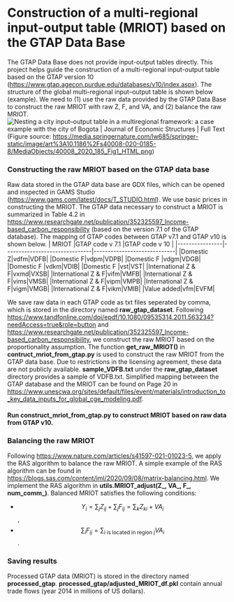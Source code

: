 # Construction of a multi-regional input-output table (MRIOT) based on the GTAP Data Base

The GTAP Data Base does not provide input-output tables directly. This project helps guide the construction of a multi-regional input-output table based on the GTAP version 10 (https://www.gtap.agecon.purdue.edu/databases/v10/index.aspx).  The structure of the global multi-regional input–output table is shown below (example). We need to (1) use the raw data provided by the GTAP Data Base to construct the raw MRIOT with raw Z, F, and VA, and (2) balance the raw MRIOT. 
![Nesting a city input–output table in a multiregional framework: a case  example with the city of Bogota | Journal of Economic Structures | Full Text](https://media.springernature.com/lw685/springer-static/image/art%3A10.1186%2Fs40008-020-0185-8/MediaObjects/40008_2020_185_Fig1_HTML.png)
(Figure source: https://media.springernature.com/lw685/springer-static/image/art%3A10.1186%2Fs40008-020-0185-8/MediaObjects/40008_2020_185_Fig1_HTML.png)

### Constructing the raw MRIOT based on the GTAP data base
Raw data stored in the GTAP data base are GDX files, which can be opened and inspected in GAMS Studio (https://www.gams.com/latest/docs/T_STUDIO.html). We use basic prices in constructing the MRIOT. The GTAP data necessary to construct a MRIOT is summarized in Table 4.2 in https://www.researchgate.net/publication/352325597_Income-based_carbon_responsibility (based on the version 7.1 of the GTAP database). The mapping of GTAP codes between GTAP v7.1 and GTAP v10 is shown below.
|    MRIOT   |GTAP code v 7.1    |GTAP code v 10   |
|----------------|-------------------------------|-----------------------------|
|Domestic Z|vdfm|VDFB|
|Domestic F|vdpm|VDPB|
|Domestic F |vdgm|VDGB|
|Domestic F |vdkm|VDIB|
|Domestic F |vst|VST|
|International Z & F|vxmd|VXSB|
|International Z & F|vifm|VMFB|
|International Z & F|vims|VMSB|
|International Z & F|vipm|VMPB|
|International Z & F|vigm|VMGB|
|International Z & F|vikm|VMIB|
|Value added|vfm|EVFM|

We save raw data in each GTAP code as txt files seperated by comma, which is stored in the directory named **raw_gtap_dataset**. Following https://www.tandfonline.com/doi/epdf/10.1080/09535314.2011.563234?needAccess=true&role=button and https://www.researchgate.net/publication/352325597_Income-based_carbon_responsibility, we construct the raw MRIOT based on the proportionality assumption. The function **get_raw_MRIOT()** in **contruct_mriot_from_gtap.py** is used to construct the raw MRIOT from the GTAP data base.
Due to restrictions in the licensing agreement, these data are not publicly available. **sample_VDFB.txt** under the **raw_gtap_dataset** directory provides a sample of VDFB.txt. 
Simplified mapping between the GTAP database and the MRIOT can be found on Page 20 in https://www.unescwa.org/sites/default/files/event/materials/introduction_to_key_data_inputs_for_global_cge_modeling.pdf.
#### Run **construct_mriot_from_gtap.py** to construct MRIOT based on raw data from GTAP v10.

### Balancing the raw MRIOT
Following https://www.nature.com/articles/s41597-021-01023-5, we apply the RAS algorithm to balance the raw MRIOT. A simple example of the RAS algorithm can be found in https://blogs.sas.com/content/iml/2020/09/08/matrix-balancing.html. We implement the RAS algorithm in **utils.MRIOT_adjust(Z_, VA_, F_, num_comm_)**. Balanced MRIOT satisfies the following conditions:

 - $$Y_{i} = \sum_j Z_{ij} + \sum_j F_{ij} = \sum_k Z_{ki} + VA_i$$,
 - $$\sum_i F_{ij}  =  \sum_{\text{i is located in region j}}VA_i $$.

### Saving results
Processed GTAP data (MRIOT) is stored in the directory named **processed_gtap**. **processed_gtap/adjusted_MRIOT_df.pkl** contain annual trade flows (year 2014 in millions of US dollars).
